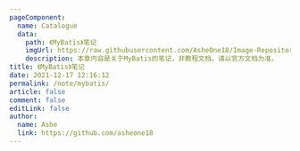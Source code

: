 ```yaml
---
pageComponent:
  name: Catalogue
  data:
    path: 《MyBatis》笔记
    imgUrl: https://raw.githubusercontent.com/AsheOne18/Image-Repository/main/Image/mybatis.png
    description: 本章内容是关于MyBatis的笔记，非教程文档，请以官方文档为准。
title: 《MyBatis》笔记
date: 2021-12-17 12:16:12
permalink: /note/mybatis/
article: false
comment: false
editLink: false
author:
  name: Ashe
  link: https://github.com/asheone18
---
```


